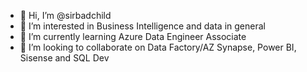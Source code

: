 - 👋 Hi, I’m @sirbadchild
- 👀 I’m interested in Business Intelligence and data in general
- 🌱 I’m currently learning Azure Data Engineer Associate
- 💞️ I’m looking to collaborate on Data Factory/AZ Synapse, Power BI, Sisense and SQL Dev
